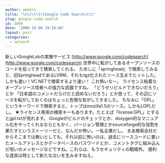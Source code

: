```yaml
---
author: ameblo
title: "\n\t\t\t\tGoogle Code Search\t\t"
slug: google-code-search
id: 3049
date: '2006-10-09 19:30:08'
layout: post
categories:
  - network
---
```


新しいGoogleLabの実験サービス [http://www.google.com/codesearch](http://www.google.com/codesearch) 世界中に転がしてあるオープンソースのコードを拾ってきて検索してくれる。 ためしに「springhead」で検索してみると、旧SpringheadであるLVRM、それもtgz化されたソース玉までヒットした。しかも速い！VC.NETで検索するより速い！ これ怖いなー。 ライセンス粘着なオープンソース信者への強力な武器ですね。 「どうせリビルドできないだろう」とか 「日本語のコメントだらけだと読めないだろう」とか思って、その辺にソースを転がしておくのはちょっと危険な気がしてきました。 ちなみに「GPL」というキーワードで検索すると、トップはmozilla1.5のソース。しかもLGPLだし。 ★ライセンス専用の検索キーもあります。たとえば「license:GPL」とするとgpl.txtが見れます。 Googleがビルドのチェックとか、doxygen的なマニュアル化をやってくれるならともかく、バージョン管理とかsourceforge的な役割を果たすというストーリーだと、なんだか怖い。一私企業だし。 まあ検索会社だからそこまでは無いとしても、それ以前に怖いのは、過去にソースコードに書いたメールアドレスとかデータベースのパスワードとか、コメントタグに組み込んだ呪いのメッセージなどですね。これらは、もうセキュリティの範疇外。 便利な道具は時として新たな災いを生みますねえ。